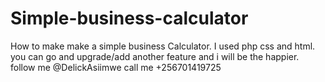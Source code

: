 # Simple-business-calculator
How to make make a simple business Calculator.
I used php css and html.
you can go and upgrade/add another feature and i will be the happier.
follow me @DelickAsiimwe
call me +256701419725
